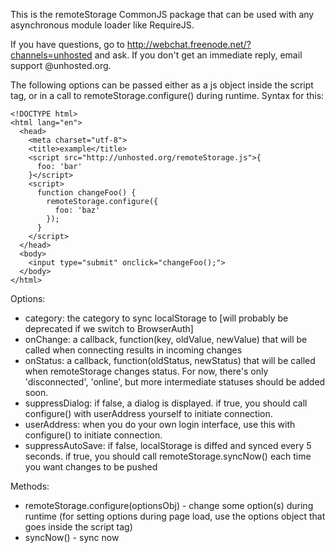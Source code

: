 This is the remoteStorage CommonJS package that can be used with any asynchronous module loader like RequireJS.

If you have questions, go to http://webchat.freenode.net/?channels=unhosted and ask. If you don't get
an immediate reply, email support @unhosted.org.

The following options can be passed either as a js object inside the script tag, or in a call to remoteStorage.configure() during runtime. Syntax for this:

    <!DOCTYPE html>
    <html lang="en">
      <head>
        <meta charset="utf-8">
        <title>example</title>
        <script src="http://unhosted.org/remoteStorage.js">{
          foo: 'bar'
        }</script>
        <script>
          function changeFoo() {
            remoteStorage.configure({
              foo: 'baz'
            });
          }
        </script>
      </head>
      <body>
        <input type="submit" onclick="changeFoo();">
      </body>
    </html>

Options:

* category: the category to sync localStorage to [will probably be deprecated if we switch to BrowserAuth]
* onChange: a callback, function(key, oldValue, newValue) that will be called when connecting results in incoming changes
* onStatus: a callback, function(oldStatus, newStatus) that will be called when remoteStorage changes status. For now, there's only 'disconnected', 'online', but more intermediate statuses should be added soon.
* suppressDialog: if false, a dialog is displayed. if true, you should call configure() with userAddress yourself to initiate connection.
* userAddress: when you do your own login interface, use this with configure() to initiate connection.
* suppressAutoSave: if false, localStorage is diffed and synced every 5 seconds. if true, you should call remoteStorage.syncNow() each time you want changes to be pushed

Methods:

* remoteStorage.configure(optionsObj) - change some option(s) during runtime (for setting options during page load, use the options object that goes inside the script tag)
* syncNow() - sync now


